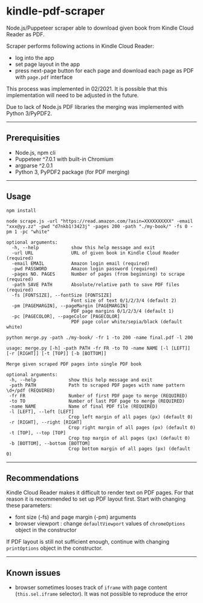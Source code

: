 # kindle-pdf-scraper
Node.js/Puppeteer scraper able to download given book from Kindle Cloud Reader as PDF.  

Scraper performs following actions in Kindle Cloud Reader:
- log into the app
- set page layout in the app
- press next-page button for each page and download each page as PDF with `page.pdf` interface  

This process was implemented in 02/2021. It is possible that this implementation will need to be adjusted in the future.  

Due to lack of Node.js PDF libraries the merging was implemented with Python 3/PyPDF2.

___

## Prerequisities
- Node.js, npm cli
- Puppeteer ^7.0.1 with built-in Chromium
- argparse ^2.0.1
- Python 3, PyPDF2 package (for PDF merging)

___

## Usage
`npm install`  

`node scrape.js -url "https://read.amazon.com/?asin=XXXXXXXXXX" -email "xxx@yy.zz" -pwd "d7nkb1!3423j" -pages 200 -path "./my-book/" -fs 0 -pm 1 -pc "white"`  

```
optional arguments:  
  -h, --help            show this help message and exit
  -url URL              URL of given book in Kindle Cloud Reader (required)
  -email EMAIL          Amazon login email (required)
  -pwd PASSWORD         Amazon login password (required)
  -pages NO. PAGES      Number of pages (from beginning) to scrape (required)
  -path SAVE PATH       Absolute/relative path to save PDF files (required)
  -fs [FONTSIZE], --fontSize [FONTSIZE]
                        Font size of text 0/1/2/3/4 (default 2)
  -pm [PAGEMARGIN], --pageMargin [PAGEMARGIN]
                        PDF page margins 0/1/2/3/4 (default 1)
  -pc [PAGECOLOR], --pageColor [PAGECOLOR]
                        PDF page color white/sepia/black (default white)
 ```
 
 `python merge.py -path ./my-book/ -fr 1 -to 200 -name final.pdf -l 200`
 
 ```
 usage: merge.py [-h] -path PATH -fr FR -to TO -name NAME [-l [LEFT]] [-r [RIGHT]] [-t [TOP]] [-b [BOTTOM]]

Merge given scraped PDF pages into single PDF book

optional arguments:
  -h, --help            show this help message and exit
  -path PATH            Path to scraped PDF pages with name pattern \d+/pdf (REQUIRED)
  -fr FR                Number of first PDF page to merge (REQUIRED)
  -to TO                Number of last PDF page to merge (REQUIRED)
  -name NAME            Name of final PDF file (REQUIRED)
  -l [LEFT], --left [LEFT]
                        Crop left margin of all pages (px) (default 0)
  -r [RIGHT], --right [RIGHT]
                        Crop right margin of all pages (px) (default 0)
  -t [TOP], --top [TOP]
                        Crop top margin of all pages (px) (default 0)
  -b [BOTTOM], --bottom [BOTTOM]
                        Crop bottom margin of all pages (px) (default 0)
 ```
 
 ___
 
 ## Recommendations
 Kindle Cloud Reader makes it difficult to render text on PDF pages. For that reason it is recommended to set up PDF layout first. Start with changing these parameters:
 - font size (-fs) and page margin (-pm) arguments
 - browser viewport : change `defaultViewport` values of `chromeOptions` object in the constructor  
 
 If PDF layout is still not sufficient enough, continue with changing `printOptions` object in the constructor.  
 
 ___
 
 ## Known issues
 - browser sometimes looses track of `iframe` with page content (`this.sel.iframe` selector). It was not possible to reproduce the error
